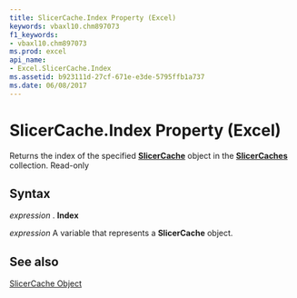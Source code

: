```yaml
---
title: SlicerCache.Index Property (Excel)
keywords: vbaxl10.chm897073
f1_keywords:
- vbaxl10.chm897073
ms.prod: excel
api_name:
- Excel.SlicerCache.Index
ms.assetid: b923111d-27cf-671e-e3de-5795ffb1a737
ms.date: 06/08/2017
---
```



# SlicerCache.Index Property (Excel)

 Returns the index of the specified **[SlicerCache](Excel.SlicerCache.md)** object in the **[SlicerCaches](Excel.SlicerCaches.md)** collection. Read-only


## Syntax

 _expression_ . **Index**

 _expression_ A variable that represents a **SlicerCache** object.


## See also


[SlicerCache Object](Excel.SlicerCache.md)

